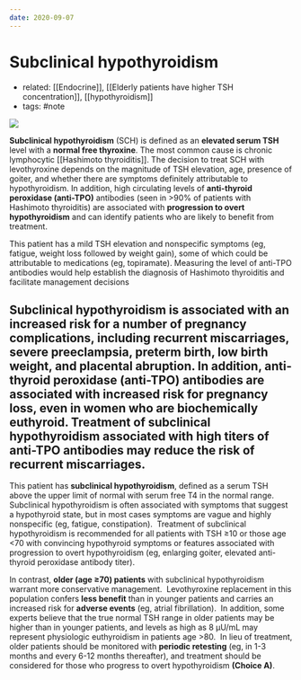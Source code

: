 ```yaml
---
date: 2020-09-07
---
```


# Subclinical hypothyroidism

- related: [[Endocrine]], [[Elderly patients have higher TSH concentration]], [[hypothyroidism]]
- tags: #note

<!-- subclinical hypothyroidism common cause, when to treat -->

![](https://photos.thisispiggy.com/file/wikiFiles/image-20200823052941511.png)

**Subclinical hypothyroidism** (SCH) is defined as an **elevated serum TSH** level with a **normal free thyroxine**.  The most common cause is chronic lymphocytic [[Hashimoto thyroiditis]].  The decision to treat SCH with levothyroxine depends on the magnitude of TSH elevation, age, presence of goiter, and whether there are symptoms definitely attributable to hypothyroidism.  In addition, high circulating levels of **anti-thyroid peroxidase (anti-TPO)** antibodies (seen in >90% of patients with Hashimoto thyroiditis) are associated with **progression to overt hypothyroidism** and can identify patients who are likely to benefit from treatment.

This patient has a mild TSH elevation and nonspecific symptoms (eg, fatigue, weight loss followed by weight gain), some of which could be attributable to medications (eg, topiramate).  Measuring the level of anti-TPO antibodies would help establish the diagnosis of Hashimoto thyroiditis and facilitate management decisions

<!-- ignore -->

## **Subclinical hypothyroidism** is associated with an increased risk for a number of pregnancy complications, including **recurrent miscarriages**, severe preeclampsia, preterm birth, low birth weight, and placental abruption.  In addition, anti-thyroid peroxidase (anti-TPO) antibodies are associated with increased risk for pregnancy loss, even in women who are biochemically euthyroid.  Treatment of subclinical hypothyroidism associated with high titers of anti-TPO antibodies may reduce the risk of recurrent miscarriages.

This patient has **subclinical hypothyroidism**, defined as a serum TSH above the upper limit of normal with serum free T4 in the normal range.  Subclinical hypothyroidism is often associated with symptoms that suggest a hypothyroid state, but in most cases symptoms are vague and highly nonspecific (eg, fatigue, constipation).  Treatment of subclinical hypothyroidism is recommended for all patients with TSH ≥10 or those age <70 with convincing hypothyroid symptoms or features associated with progression to overt hypothyroidism (eg, enlarging goiter, elevated anti-thyroid peroxidase antibody titer).

In contrast, **older (age ≥70) patients** with subclinical hypothyroidism warrant more conservative management.  Levothyroxine replacement in this population confers **less benefit** than in younger patients and carries an increased risk for **adverse events** (eg, atrial fibrillation).  In addition, some experts believe that the true normal TSH range in older patients may be higher than in younger patients, and levels as high as 8 µU/mL may represent physiologic euthyroidism in patients age >80.  In lieu of treatment, older patients should be monitored with **periodic retesting** (eg, in 1-3 months and every 6-12 months thereafter), and treatment should be considered for those who progress to overt hypothyroidism **(Choice A)**.
